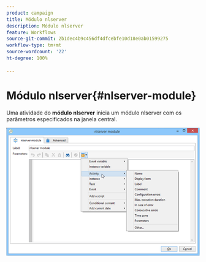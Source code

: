 ```yaml
---
product: campaign
title: Módulo nlserver
description: Módulo nlserver
feature: Workflows
source-git-commit: 2b1dec4b9c456df4dfcebfe10d18e0ab01599275
workflow-type: tm+mt
source-wordcount: '22'
ht-degree: 100%

---
```


# Módulo nlserver{#nlserver-module}



Uma atividade do **módulo nlserver** inicia um módulo nlserver com os parâmetros especificados na janela central.

![](assets/nlserver_module_edit.png)
